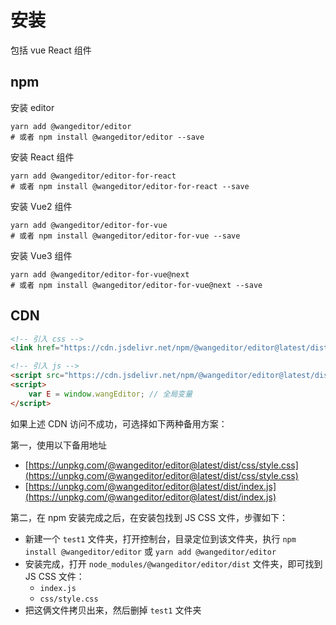 # 安装

包括 vue React 组件

## npm

安装 editor

```shell
yarn add @wangeditor/editor
# 或者 npm install @wangeditor/editor --save
```

安装 React 组件

```shell
yarn add @wangeditor/editor-for-react
# 或者 npm install @wangeditor/editor-for-react --save
```

安装 Vue2 组件

```shell
yarn add @wangeditor/editor-for-vue
# 或者 npm install @wangeditor/editor-for-vue --save
```

安装 Vue3 组件

```shell
yarn add @wangeditor/editor-for-vue@next
# 或者 npm install @wangeditor/editor-for-vue@next --save
```

## CDN

```html
<!-- 引入 css -->
<link href="https://cdn.jsdelivr.net/npm/@wangeditor/editor@latest/dist/css/style.css" rel="stylesheet">

<!-- 引入 js -->
<script src="https://cdn.jsdelivr.net/npm/@wangeditor/editor@latest/dist/index.min.js"></script>
<script>
    var E = window.wangEditor; // 全局变量
</script>
```

如果上述 CDN 访问不成功，可选择如下两种备用方案：

第一，使用以下备用地址
- [https://unpkg.com/@wangeditor/editor@latest/dist/css/style.css](https://unpkg.com/@wangeditor/editor@latest/dist/css/style.css)
- [https://unpkg.com/@wangeditor/editor@latest/dist/index.js](https://unpkg.com/@wangeditor/editor@latest/dist/index.js)

第二，在 npm 安装完成之后，在安装包找到 JS CSS 文件，步骤如下：
- 新建一个 `test1` 文件夹，打开控制台，目录定位到该文件夹，执行 `npm install @wangeditor/editor` 或 `yarn add @wangeditor/editor`
- 安装完成，打开 `node_modules/@wangeditor/editor/dist` 文件夹，即可找到 JS CSS 文件：
    - `index.js`
    - `css/style.css`
- 把这俩文件拷贝出来，然后删掉 `test1` 文件夹
